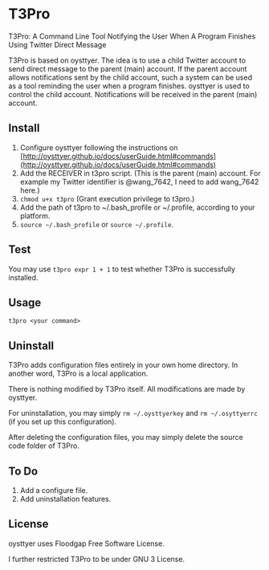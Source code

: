 # T3Pro
T3Pro: A Command Line Tool Notifying the User When A Program Finishes Using Twitter Direct Message

T3Pro is based on oysttyer. The idea is to use a child Twitter account to send direct message to the parent (main) account. If the parent account allows notifications sent by the child account, such a system can be used as a tool reminding the user when a program finishes. oysttyer is used to control the child account. Notifications will be received in the parent (main) account.

## Install

1. Configure oysttyer following the instructions on [http://oysttyer.github.io/docs/userGuide.html#commands](http://oysttyer.github.io/docs/userGuide.html#commands)
2. Add the RECEIVER in t3pro script. (This is the parent (main) account. For example my Twitter identifier is @wang_7642, I need to add wang_7642 here.)
3. `chmod u+x t3pro` (Grant execution privilege to t3pro.)
4. Add the path of t3pro to ~/.bash_profile or ~/.profile, according to your platform.
5. `source ~/.bash_profile` or `source ~/.profile`.

## Test

You may use `t3pro expr 1 + 1` to test whether T3Pro is successfully installed.

## Usage

`t3pro <your command>`

## Uninstall

T3Pro adds configuration files entirely in your own home directory. In another word, T3Pro is a local application.

There is nothing modified by T3Pro itself. All modifications are made by oysttyer.

For uninstallation, you may simply `rm ~/.oysttyerkey` and `rm ~/.osyttyerrc` (if you set up this configuration).

After deleting the configuration files, you may simply delete the source code folder of T3Pro.

## To Do

1. Add a configure file.
2. Add uninstallation features.

## License

oysttyer uses Floodgap Free Software License.

I further restricted T3Pro to be under GNU 3 License.
